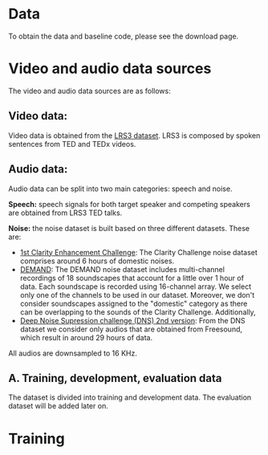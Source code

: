 # Data

To obtain the data and baseline code, please see the download page.


# Video and audio data sources

The video and audio data sources are as follows:

## Video data:

Video data is obtained from the [LRS3 dataset](https://www.robots.ox.ac.uk/~vgg/data/lip_reading/lrs3.html). LRS3 is composed by spoken sentences from TED and TEDx videos. 

## Audio data:

Audio data can be split into two main categories: speech and noise. 

**Speech:** speech signals for both target speaker and competing speakers are obtained from LRS3 TED talks. 

**Noise:** the noise dataset is built based on three different datasets. These are:

- [1st Clarity Enhancement Challenge](https://github.com/claritychallenge/clarity/tree/main/recipes/cec1): The Clarity Challenge noise dataset comprises around 6 hours of domestic noises. 
- [DEMAND](https://zenodo.org/record/1227121#.YpZHLRPMLPY): The DEMAND noise dataset includes multi-channel recordings of 18 soundscapes that account for a little over 1 hour of data. Each soundscape is recorded using 16-channel array. We select only one of the channels to be used in our dataset. Moreover, we don't consider soundscapes assigned to the "domestic" category as there can be overlapping to the sounds of the Clarity Challenge. Additionally, 
- [Deep Noise Supression challenge (DNS) 2nd version](https://github.com/microsoft/DNS-Challenge): From the DNS dataset we consider only audios that are obtained from Freesound, which result in around 29 hours of data. 

All audios are downsampled to 16 KHz. 

## A. Training, development, evaluation data

The dataset is divided into training and development data. 
The evaluation dataset will be added later on. 





# Training



